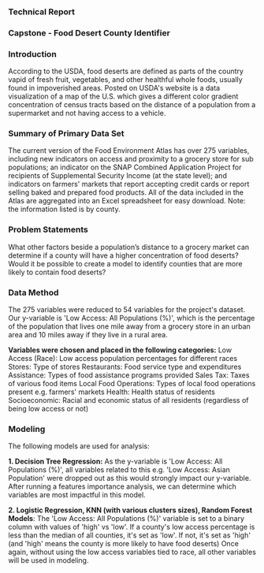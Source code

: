 ### Technical Report

### Capstone - Food Desert County Identifier

### Introduction 
According to the USDA, food deserts are defined as parts of the country vapid of fresh fruit, vegetables, and other healthful whole foods, usually found in impoverished areas.  Posted on USDA's website is a data visualization of a map of the U.S. which gives a different color gradient concentration of census tracts based on the distance of a population from a supermarket and not having access to a vehicle.

### Summary of Primary Data Set
The current version of the Food Environment Atlas has over 275 variables, including new indicators on access and proximity to a grocery store for sub populations; an indicator on the SNAP Combined Application Project for recipients of Supplemental Security Income (at the state level); and indicators on farmers' markets that report accepting credit cards or report selling baked and prepared food products. All of the data included in the Atlas are aggregated into an Excel spreadsheet for easy download. Note: the information listed is by county.

### Problem Statements 
What other factors beside a population’s distance to a grocery market can determine if a county will have a higher concentration of food deserts? Would it be possible to create a model to identify counties that are more likely to contain food deserts?

### Data Method
The 275 variables were reduced to 54 variables for the project's dataset. Our y-variable is 'Low Access: All Populations (%)', which is the percentage of the population that lives one mile away from a grocery store in an urban area and 10 miles away if they live in a rural area.

**Variables were chosen and placed in the following categories:**
Low Access (Race): Low access population percentages for different races
Stores: Type of stores
Restaurants: Food service type and expenditures
Assistance: Types of food assistance programs provided
Sales Tax: Taxes of various food items
Local Food Operations: Types of local food operations present e.g. farmers' markets 
Health: Health status of residents
Socioeconomic: Racial and economic status of all residents (regardless of being low access or not) 

### Modeling
The following models are used for analysis:

**1. Decision Tree Regression:** As the y-variable is 'Low Access: All Populations (%)', all variables related to this e.g. 'Low Access: Asian Population' were dropped out as this would strongly impact our y-variable. After running a features importance analysis, we can determine which variables are most impactful in this model.

**2. Logistic Regression, KNN (with various clusters sizes), Random Forest Models**: The 'Low Access: All Populations (%)' variable is set to a binary column with values of 'high' vs 'low'. If a county's low access percentage is less than the median of all counties, it's set as 'low'. If not, it's set as 'high' (and 'high' means the county is more likely to have food deserts) Once again, without using the low access variables tied to race, all other variables will be used in modeling.